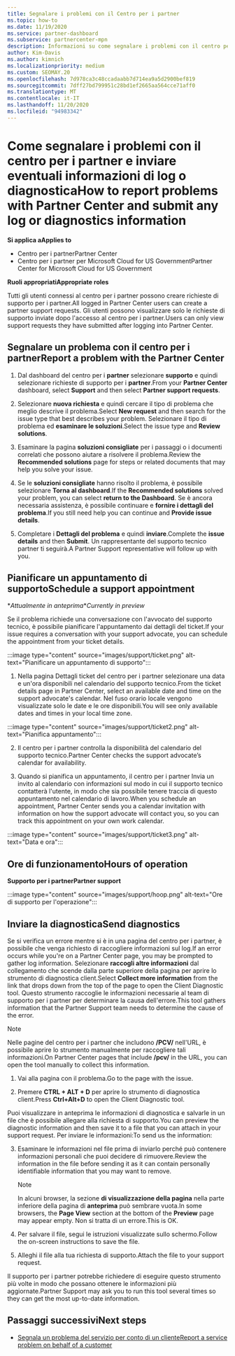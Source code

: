 ```yaml
---
title: Segnalare i problemi con il Centro per i partner
ms.topic: how-to
ms.date: 11/19/2020
ms.service: partner-dashboard
ms.subservice: partnercenter-mpn
description: Informazioni su come segnalare i problemi con il centro per i partner e su come raccogliere informazioni di diagnostica per il team di supporto partner.
author: Kim-Davis
ms.author: kimnich
ms.localizationpriority: medium
ms.custom: SEOMAY.20
ms.openlocfilehash: 7d978ca3c48ccadaabb7d714ea9a5d2900bef819
ms.sourcegitcommit: 7dff27bd799951c28bd1ef2665aa564cce71aff0
ms.translationtype: MT
ms.contentlocale: it-IT
ms.lasthandoff: 11/20/2020
ms.locfileid: "94983342"
---
```

# <a name="how-to-report-problems-with-partner-center-and-submit-any-log-or-diagnostics-information"></a><span data-ttu-id="01554-103">Come segnalare i problemi con il centro per i partner e inviare eventuali informazioni di log o diagnostica</span><span class="sxs-lookup"><span data-stu-id="01554-103">How to report problems with Partner Center and submit any log or diagnostics information</span></span>

<span data-ttu-id="01554-104">**Si applica a**</span><span class="sxs-lookup"><span data-stu-id="01554-104">**Applies to**</span></span>

- <span data-ttu-id="01554-105">Centro per i partner</span><span class="sxs-lookup"><span data-stu-id="01554-105">Partner Center</span></span>
- <span data-ttu-id="01554-106">Centro per i partner per Microsoft Cloud for US Government</span><span class="sxs-lookup"><span data-stu-id="01554-106">Partner Center for Microsoft Cloud for US Government</span></span>

<span data-ttu-id="01554-107">**Ruoli appropriati**</span><span class="sxs-lookup"><span data-stu-id="01554-107">**Appropriate roles**</span></span>

<span data-ttu-id="01554-108">Tutti gli utenti connessi al centro per i partner possono creare richieste di supporto per i partner.</span><span class="sxs-lookup"><span data-stu-id="01554-108">All logged in Partner Center users can create a partner support requests.</span></span> <span data-ttu-id="01554-109">Gli utenti possono visualizzare solo le richieste di supporto inviate dopo l'accesso al centro per i partner.</span><span class="sxs-lookup"><span data-stu-id="01554-109">Users can only view support requests they have submitted after logging into Partner Center.</span></span>

## <a name="report-a-problem-with-the-partner-center"></a><span data-ttu-id="01554-110">Segnalare un problema con il centro per i partner</span><span class="sxs-lookup"><span data-stu-id="01554-110">Report a problem with the Partner Center</span></span>

1. <span data-ttu-id="01554-111">Dal dashboard del centro per i **partner** selezionare **supporto** e quindi selezionare richieste di supporto per i **partner**.</span><span class="sxs-lookup"><span data-stu-id="01554-111">From your **Partner Center** dashboard, select **Support** and then select **Partner support requests**.</span></span>

2. <span data-ttu-id="01554-112">Selezionare **nuova richiesta** e quindi cercare il tipo di problema che meglio descrive il problema.</span><span class="sxs-lookup"><span data-stu-id="01554-112">Select **New request** and then search for the issue type that best describes your problem.</span></span> <span data-ttu-id="01554-113">Selezionare il tipo di problema ed **esaminare le soluzioni**.</span><span class="sxs-lookup"><span data-stu-id="01554-113">Select the issue type and **Review solutions**.</span></span>

3. <span data-ttu-id="01554-114">Esaminare la pagina **soluzioni consigliate** per i passaggi o i documenti correlati che possono aiutare a risolvere il problema.</span><span class="sxs-lookup"><span data-stu-id="01554-114">Review the **Recommended solutions** page for steps or related documents that may help you solve your issue.</span></span>

4. <span data-ttu-id="01554-115">Se le **soluzioni consigliate** hanno risolto il problema, è possibile selezionare **Torna al dashboard**.</span><span class="sxs-lookup"><span data-stu-id="01554-115">If the **Recommended solutions** solved your problem, you can select **return to the Dashboard**.</span></span> <span data-ttu-id="01554-116">Se è ancora necessaria assistenza, è possibile continuare e **fornire i dettagli del problema**.</span><span class="sxs-lookup"><span data-stu-id="01554-116">If you still need help you can continue and **Provide issue details**.</span></span>

5. <span data-ttu-id="01554-117">Completare i **Dettagli del problema** e quindi **inviare**.</span><span class="sxs-lookup"><span data-stu-id="01554-117">Complete the **issue details** and then **Submit**.</span></span> <span data-ttu-id="01554-118">Un rappresentante del supporto tecnico partner ti seguirà.</span><span class="sxs-lookup"><span data-stu-id="01554-118">A Partner Support representative will follow up with you.</span></span>

## <a name="schedule-a-support-appointment"></a><span data-ttu-id="01554-119">Pianificare un appuntamento di supporto</span><span class="sxs-lookup"><span data-stu-id="01554-119">Schedule a support appointment</span></span> 

<span data-ttu-id="01554-120">\**Attualmente in anteprima*</span><span class="sxs-lookup"><span data-stu-id="01554-120">\**Currently in preview*</span></span>

<span data-ttu-id="01554-121">Se il problema richiede una conversazione con l'avvocato del supporto tecnico, è possibile pianificare l'appuntamento dai dettagli del ticket.</span><span class="sxs-lookup"><span data-stu-id="01554-121">If your issue requires a conversation with your support advocate, you can schedule the appointment from your ticket details.</span></span>

:::image type="content" source="images/support/ticket.png" alt-text="Pianificare un appuntamento di supporto":::

1.  <span data-ttu-id="01554-123">Nella pagina Dettagli ticket del centro per i partner selezionare una data e un'ora disponibili nel calendario del supporto tecnico.</span><span class="sxs-lookup"><span data-stu-id="01554-123">From the ticket details page in Partner Center, select an available date and time on the support advocate's calendar.</span></span> <span data-ttu-id="01554-124">Nel fuso orario locale vengono visualizzate solo le date e le ore disponibili.</span><span class="sxs-lookup"><span data-stu-id="01554-124">You will see only available dates and times in your local time zone.</span></span>

:::image type="content" source="images/support/ticket2.png" alt-text="Pianifica appuntamento":::

2. <span data-ttu-id="01554-126">Il centro per i partner controlla la disponibilità del calendario del supporto tecnico.</span><span class="sxs-lookup"><span data-stu-id="01554-126">Partner Center checks the support advocate’s  calendar for availability.</span></span>

1. <span data-ttu-id="01554-127">Quando si pianifica un appuntamento, il centro per i partner Invia un invito al calendario con informazioni sul modo in cui il supporto tecnico contatterà l'utente, in modo che sia possibile tenere traccia di questo appuntamento nel calendario di lavoro.</span><span class="sxs-lookup"><span data-stu-id="01554-127">When you schedule an appointment, Partner Center sends you a calendar invitation with information on how the support advocate will contact you, so you can track this appointment on your own work calendar.</span></span>

:::image type="content" source="images/support/ticket3.png" alt-text="Data e ora":::

## <a name="hours-of-operation"></a><span data-ttu-id="01554-129">Ore di funzionamento</span><span class="sxs-lookup"><span data-stu-id="01554-129">Hours of operation</span></span>

<span data-ttu-id="01554-130">**Supporto per i partner**</span><span class="sxs-lookup"><span data-stu-id="01554-130">**Partner support**</span></span>

:::image type="content" source="images/support/hoop.png" alt-text="Ore di supporto per l'operazione":::

## <a name="send-diagnostics"></a><span data-ttu-id="01554-132">Inviare la diagnostica</span><span class="sxs-lookup"><span data-stu-id="01554-132">Send diagnostics</span></span>

<span data-ttu-id="01554-133">Se si verifica un errore mentre si è in una pagina del centro per i partner, è possibile che venga richiesto di raccogliere informazioni sul log.</span><span class="sxs-lookup"><span data-stu-id="01554-133">If an error occurs while you're on a Partner Center page, you may be prompted to gather log information.</span></span> <span data-ttu-id="01554-134">Selezionare **raccogli altre informazioni** dal collegamento che scende dalla parte superiore della pagina per aprire lo strumento di diagnostica client.</span><span class="sxs-lookup"><span data-stu-id="01554-134">Select **Collect more information** from the link that drops down from the top of the page to open the Client Diagnostic tool.</span></span> <span data-ttu-id="01554-135">Questo strumento raccoglie le informazioni necessarie al team di supporto per i partner per determinare la causa dell'errore.</span><span class="sxs-lookup"><span data-stu-id="01554-135">This tool gathers information that the Partner Support team needs to determine the cause of the error.</span></span> 

>[!NOTE]
><span data-ttu-id="01554-136">Nelle pagine del centro per i partner che includono **/PCV/** nell'URL, è possibile aprire lo strumento manualmente per raccogliere tali informazioni.</span><span class="sxs-lookup"><span data-stu-id="01554-136">On Partner Center pages that include **/pcv/** in the URL, you can open the tool manually to collect this information.</span></span>

1. <span data-ttu-id="01554-137">Vai alla pagina con il problema.</span><span class="sxs-lookup"><span data-stu-id="01554-137">Go to the page with the issue.</span></span>

2. <span data-ttu-id="01554-138">Premere **CTRL + ALT + D** per aprire lo strumento di diagnostica client.</span><span class="sxs-lookup"><span data-stu-id="01554-138">Press **Ctrl+Alt+D** to open the Client Diagnostic tool.</span></span>

<span data-ttu-id="01554-139">Puoi visualizzare in anteprima le informazioni di diagnostica e salvarle in un file che è possibile allegare alla richiesta di supporto.</span><span class="sxs-lookup"><span data-stu-id="01554-139">You can preview the diagnostic information and then save it to a file that you can attach in your support request.</span></span> <span data-ttu-id="01554-140">Per inviare le informazioni:</span><span class="sxs-lookup"><span data-stu-id="01554-140">To send us the information:</span></span>

3. <span data-ttu-id="01554-141">Esaminare le informazioni nel file prima di inviarlo perché può contenere informazioni personali che puoi decidere di rimuovere.</span><span class="sxs-lookup"><span data-stu-id="01554-141">Review the information in the file before sending it as it can contain personally identifiable information that you may want to remove.</span></span>

    >[!NOTE]
    ><span data-ttu-id="01554-142">In alcuni browser, la sezione **di visualizzazione della pagina** nella parte inferiore della pagina di **anteprima** può sembrare vuota.</span><span class="sxs-lookup"><span data-stu-id="01554-142">In some browsers, the **Page View** section at the bottom of the **Preview** page may appear empty.</span></span> <span data-ttu-id="01554-143">Non si tratta di un errore.</span><span class="sxs-lookup"><span data-stu-id="01554-143">This is OK.</span></span>

4. <span data-ttu-id="01554-144">Per salvare il file, segui le istruzioni visualizzate sullo schermo.</span><span class="sxs-lookup"><span data-stu-id="01554-144">Follow the on-screen instructions to save the file.</span></span>

5. <span data-ttu-id="01554-145">Alleghi il file alla tua richiesta di supporto.</span><span class="sxs-lookup"><span data-stu-id="01554-145">Attach the file to your support request.</span></span>

<span data-ttu-id="01554-146">Il supporto per i partner potrebbe richiedere di eseguire questo strumento più volte in modo che possano ottenere le informazioni più aggiornate.</span><span class="sxs-lookup"><span data-stu-id="01554-146">Partner Support may ask you to run this tool several times so they can get the most up-to-date information.</span></span>

## <a name="next-steps"></a><span data-ttu-id="01554-147">Passaggi successivi</span><span class="sxs-lookup"><span data-stu-id="01554-147">Next steps</span></span>

- [<span data-ttu-id="01554-148">Segnala un problema del servizio per conto di un cliente</span><span class="sxs-lookup"><span data-stu-id="01554-148">Report a service problem on behalf of a customer</span></span>](report-problems-on-behalf-of-a-customer.md)
